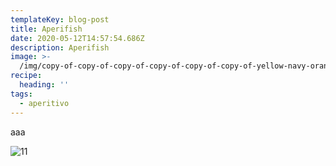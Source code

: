 ```yaml
---
templateKey: blog-post
title: Aperifish
date: 2020-05-12T14:57:54.686Z
description: Aperifish
image: >-
  /img/copy-of-copy-of-copy-of-copy-of-copy-of-copy-of-yellow-navy-orange-photo-food-instagram-post.png
recipe:
  heading: ''
tags:
  - aperitivo
---
```

aaa



![11](/img/versione-3.png "12")